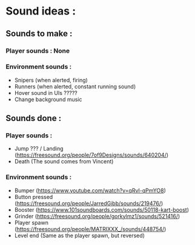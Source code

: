 # Sound ideas :

## Sounds to make :

### Player sounds : None

### Environment sounds :
- Snipers (when alerted, firing)
- Runners (when alerted, constant running sound)
- Hover sound in UIs ?????
- Change background music



## Sounds done :

### Player sounds :
- Jump ??? / Landing (https://freesound.org/people/7of9Designs/sounds/640204/)
- Death (The sound comes from Vincent)

### Environment sounds :
- Bumper (https://www.youtube.com/watch?v=qRvI-qPmYO8)
- Button pressed (https://freesound.org/people/JarredGibb/sounds/219476/)
- Booster (https://www.101soundboards.com/sounds/50118-kart-boost)
- Grinder (https://freesound.org/people/gorkylmz1/sounds/521416/)
- Player spawn (https://freesound.org/people/MATRIXXX_/sounds/448754/)
- Level end (Same as the player spawn, but reversed)

